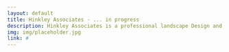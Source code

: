 ```yaml
---
layout: default
title: Hinkley Associates - ... in progress
description: Hinkley Associates is a professional landscape Design and Construction Company whose work has consistently ranked among the very best our industry has to offer. We concentrate our services in the cities of Mississauga, Oakville, Burlington, Milton, Georgetown and Etobicoke but have frequently travelled beyond those borders if necessary. Our crews are knowledgeable and experienced and have been hand-picked for their professionalism and craftsmanship. Drop us a line, our first consultation is free!
img: img/placeholder.jpg
link: #
---
```

